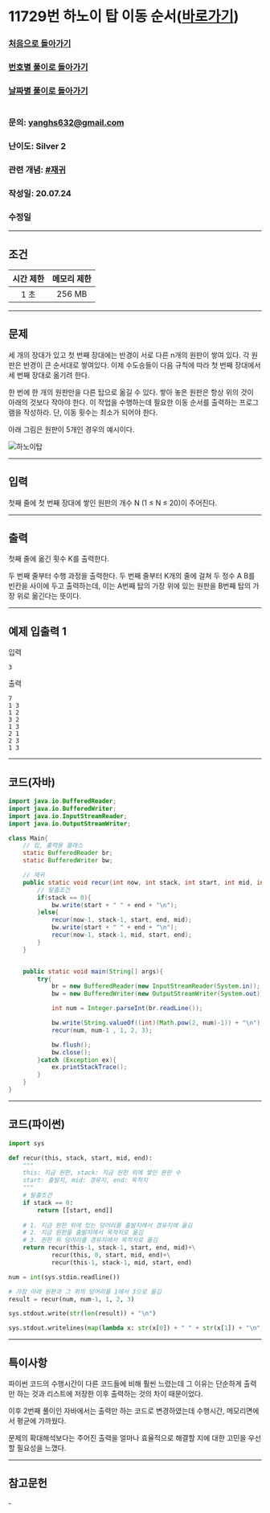 # 11729번 하노이 탑 이동 순서([바로가기](https://www.acmicpc.net/problem/11729))

### [처음으로 돌아가기](/README.md)
### [번호별 풀이로 돌아가기](README.md)
### [날짜별 풀이로 돌아가기](/Sort%20by%20date.md)
#
### 문의: yanghs632@gmail.com
### 난이도: Silver 2
### 관련 개념: [#재귀](https://www.acmicpc.net/problemset?sort=ac_desc&algo=62)
### 작성일: 20.07.24
### 수정일

---
## 조건
시간 제한|메모리 제한
:---:|:---:
1 초|256 MB

---
## 문제
세 개의 장대가 있고 첫 번째 장대에는 반경이 서로 다른 n개의 원판이 쌓여 있다. 각 원판은 반경이 큰 순서대로 쌓여있다. 이제 수도승들이 다음 규칙에 따라 첫 번째 장대에서 세 번째 장대로 옮기려 한다.

한 번에 한 개의 원판만을 다른 탑으로 옮길 수 있다.
쌓아 놓은 원판은 항상 위의 것이 아래의 것보다 작아야 한다.
이 작업을 수행하는데 필요한 이동 순서를 출력하는 프로그램을 작성하라. 단, 이동 횟수는 최소가 되어야 한다.

아래 그림은 원판이 5개인 경우의 예시이다.

![하노이탑](../../public/img/boj/11729번_problem.png "예시그림")

---
## 입력
첫째 줄에 첫 번째 장대에 쌓인 원판의 개수 N (1 ≤ N ≤ 20)이 주어진다.

---
## 출력
첫째 줄에 옮긴 횟수 K를 출력한다.

두 번째 줄부터 수행 과정을 출력한다. 두 번째 줄부터 K개의 줄에 걸쳐 두 정수 A B를 빈칸을 사이에 두고 출력하는데, 이는 A번째 탑의 가장 위에 있는 원판을 B번째 탑의 가장 위로 옮긴다는 뜻이다.

---
## 예제 입출력 1
입력
```
3
```

출력
```
7
1 3
1 2
3 2
1 3
2 1
2 3
1 3
```

---
## 코드(자바)
```java
import java.io.BufferedReader;
import java.io.BufferedWriter;
import java.io.InputStreamReader;
import java.io.OutputStreamWriter;

class Main{
    // 입, 출력용 클래스
    static BufferedReader br;
    static BufferedWriter bw;

    // 재귀
    public static void recur(int now, int stack, int start, int mid, int end) throws Exception {
        // 탈출조건
        if(stack == 0){
            bw.write(start + " " + end + "\n");
        }else{
            recur(now-1, stack-1, start, end, mid);
            bw.write(start + " " + end + "\n");
            recur(now-1, stack-1, mid, start, end);
        }
    }


    public static void main(String[] args){
        try{
            br = new BufferedReader(new InputStreamReader(System.in));
            bw = new BufferedWriter(new OutputStreamWriter(System.out));

            int num = Integer.parseInt(br.readLine());

            bw.write(String.valueOf((int)(Math.pow(2, num)-1)) + "\n");
            recur(num, num-1 , 1, 2, 3);

            bw.flush();
            bw.close();
        }catch (Exception ex){
            ex.printStackTrace();
        }
    }
}
```

---
## 코드(파이썬)
```python
import sys

def recur(this, stack, start, mid, end):
    """
    this: 지금 원판, stack: 지금 원판 위에 쌓인 원판 수
    start: 출발지, mid: 경유지, end: 목적지
    """
    # 탈출조건
    if stack == 0:
        return [[start, end]]
    
    # 1. 지금 원판 위에 있는 덩어리를 출발지에서 경유지에 옮김
    # 2. 지금 원판을 출발지에서 목적지로 옮김
    # 3. 원판 위 덩어리를 경유지에서 목적지로 옮김
    return recur(this-1, stack-1, start, end, mid)+\
            recur(this, 0, start, mid, end)+\
            recur(this-1, stack-1, mid, start, end)

num = int(sys.stdin.readline())

# 가장 아래 원판과 그 위의 덩어리를 1에서 3으로 옮김
result = recur(num, num-1, 1, 2, 3)

sys.stdout.write(str(len(result)) + "\n")

sys.stdout.writelines(map(lambda x: str(x[0]) + " " + str(x[1]) + "\n", result))
```

---
## 특이사항
파이썬 코드의 수행시간이 다른 코드들에 비해 훨씬 느렸는데 그 이유는 단순하게 출력만 하는 것과 리스트에 저장한 이후 출력하는 것의 차이 때문이었다.

이후 2번째 풀이인 자바에서는 출력만 하는 코드로 변경하였는데 수행시간, 메모리면에서 평균에 가까웠다.

문제의 확대해석보다는 주어진 출력을 얼마나 효율적으로 해결할 지에 대한 고민을 우선할 필요성을 느꼈다.

---
## 참고문헌
\-
